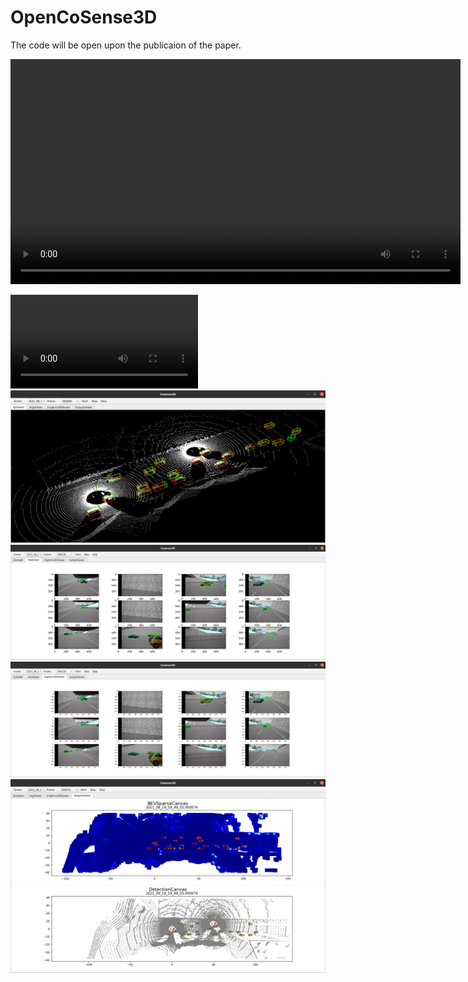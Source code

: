 # OpenCoSense3D

The code will be open upon the publicaion of the paper.

<video width="720" height="360" controls>
  <source src="imgs/demo720.mp4" type="video/mp4">
</video>

![](imgs/demo720.mp4)
![](imgs/glviewer.png)
![](imgs/imgviewer.png)
![](imgs/imganno2dviewer.png)
![](imgs/outputviewer.png)

